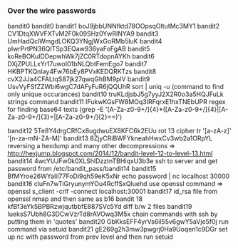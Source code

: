 ### Over the wire passwords

bandit0		bandit0
bandit1 	boJ9jbbUNNfktd78OOpsqOltutMc3MY1
bandit2		CV1DtqXWVFXTvM2F0k09SHz0YwRINYA9
bandit3		UmHadQclWmgdLOKQ3YNgjWxGoRMb5luK
bandit4 	pIwrPrtPN36QITSp3EQaw936yaFoFgAB
bandit5		koReBOKuIDDepwhWk7jZC0RTdopnAYKh
bandit6		DXjZPULLxYr17uwoI01bNLQbtFemEgo7
bandit7		HKBPTKQnIay4Fw76bEy8PVxKEDQRKTzs
bandit8		cvX2JJa4CFALtqS87jk27qwqGhBM9plV
bandit9		UsvVyFSfZZWbi6wgC7dAFyFuR6jQQUhR		sort | uniq -u (command to find only unique occurances)
bandit10	truKLdjsbJ5g7yyJ2X2R0o3a5HQJFuLk 		strings command
bandit11 	IFukwKGsFW8MOq3IRFqrxE1hxTNEbUPR		regex for finding base64 texts (grep -E '[A-Za-z0-9+/]{4}*([A-Za-z0-9+/]{4}|[A-Za-z0-9+/]{3}=|[A-Za-z0-9+/]{2}==)')

bandit12 	5Te8Y4drgCRfCx8ugdwuEX8KFC6k2EUu		rot 13 cipher tr '[a-zA-z]' '[n-za-mN-ZA-M]'
bandit13	8ZjyCRiBWFYkneahHwxCv3wb2a1ORpYL		reversing a hexdump and many other decompressions => http://hexjump.blogspot.com/2014/12/bandit-level-12-to-level-13.html
bandit14	4wcYUJFw0k0XLShlDzztnTBHiqxU3b3e		ssh to server and get password from /etc/bandit_pass/bandit14
bandit15	BfMYroe26WYalil77FoDi9qh59eK5xNr		echo password | nc localhost 30000
bandit16	cluFn7wTiGryunymYOu4RcffSxQluehd		use openssl command => openssl s_client -crlf -connect localhost:30001
bandit17	id_rsa file from openssl				nmap and then same as b16
bandit 18	kfBf3eYk5BPBRzwjqutbbfE887SVc5Yd		diff b/w 2 files 
bandit19 	IueksS7Ubh8G3DCwVzrTd8rAVOwq3M5x		chain commands with ssh by putting them in 'quotes' 
bandit20 	GbKksEFF4yrVs6il55v6gwY5aVje5f0j		run command via setuid
bandit21 	gE269g2h3mw3pwgrj0Ha9Uoqen1c9DGr		set up nc with password from prev level and then run setuid